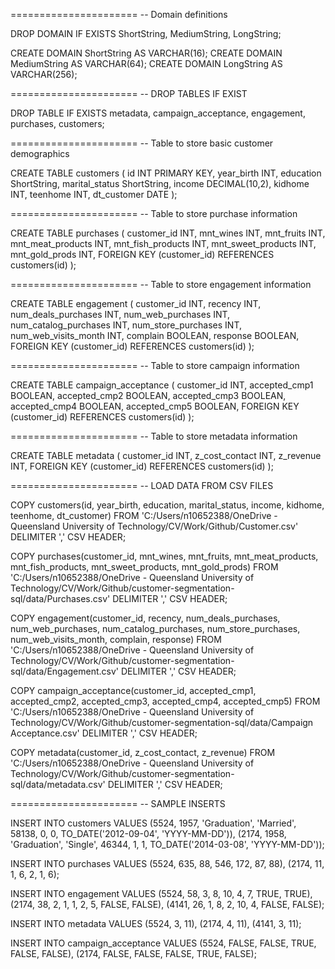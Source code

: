 ======================
-- Domain definitions

DROP DOMAIN IF EXISTS ShortString, MediumString, LongString;

CREATE DOMAIN ShortString AS VARCHAR(16);
CREATE DOMAIN MediumString AS VARCHAR(64);
CREATE DOMAIN LongString AS VARCHAR(256);

======================
-- DROP TABLES IF EXIST

DROP TABLE IF EXISTS metadata, campaign_acceptance, engagement, purchases, customers;

======================
-- Table to store basic customer demographics

CREATE TABLE customers (
  id INT PRIMARY KEY,
  year_birth INT,
  education ShortString,
  marital_status ShortString,
  income DECIMAL(10,2),
  kidhome INT,
  teenhome INT,
  dt_customer DATE
);

======================
-- Table to store purchase information

CREATE TABLE purchases (
  customer_id INT,
  mnt_wines INT,
  mnt_fruits INT,
  mnt_meat_products INT,
  mnt_fish_products INT,
  mnt_sweet_products INT,
  mnt_gold_prods INT,
  FOREIGN KEY (customer_id) REFERENCES customers(id)
);

======================
-- Table to store engagement information

CREATE TABLE engagement (
  customer_id INT,
  recency INT,
  num_deals_purchases INT,
  num_web_purchases INT,
  num_catalog_purchases INT,
  num_store_purchases INT,
  num_web_visits_month INT,
  complain BOOLEAN,
  response BOOLEAN,
  FOREIGN KEY (customer_id) REFERENCES customers(id)
);

======================
-- Table to store campaign information

CREATE TABLE campaign_acceptance (
  customer_id INT,
  accepted_cmp1 BOOLEAN,
  accepted_cmp2 BOOLEAN,
  accepted_cmp3 BOOLEAN,
  accepted_cmp4 BOOLEAN,
  accepted_cmp5 BOOLEAN,
  FOREIGN KEY (customer_id) REFERENCES customers(id)
);

======================
-- Table to store metadata information

CREATE TABLE metadata (
  customer_id INT,
  z_cost_contact INT,
  z_revenue INT,
  FOREIGN KEY (customer_id) REFERENCES customers(id)
);

======================
-- LOAD DATA FROM CSV FILES

COPY customers(id, year_birth, education, marital_status, income, kidhome, teenhome, dt_customer)
FROM 'C:/Users/n10652388/OneDrive - Queensland University of Technology/CV/Work/Github/Customer.csv'
DELIMITER ','
CSV HEADER;

COPY purchases(customer_id, mnt_wines, mnt_fruits, mnt_meat_products, mnt_fish_products, mnt_sweet_products, mnt_gold_prods)
FROM 'C:/Users/n10652388/OneDrive - Queensland University of Technology/CV/Work/Github/customer-segmentation-sql/data/Purchases.csv'
DELIMITER ','
CSV HEADER;

COPY engagement(customer_id, recency, num_deals_purchases, num_web_purchases, num_catalog_purchases, num_store_purchases, num_web_visits_month, complain, response)
FROM 'C:/Users/n10652388/OneDrive - Queensland University of Technology/CV/Work/Github/customer-segmentation-sql/data/Engagement.csv'
DELIMITER ','
CSV HEADER;

COPY campaign_acceptance(customer_id, accepted_cmp1, accepted_cmp2, accepted_cmp3, accepted_cmp4, accepted_cmp5)
FROM 'C:/Users/n10652388/OneDrive - Queensland University of Technology/CV/Work/Github/customer-segmentation-sql/data/Campaign Acceptance.csv'
DELIMITER ','
CSV HEADER;

COPY metadata(customer_id, z_cost_contact, z_revenue)
FROM 'C:/Users/n10652388/OneDrive - Queensland University of Technology/CV/Work/Github/customer-segmentation-sql/data/metadata.csv'
DELIMITER ','
CSV HEADER;

======================
--  SAMPLE INSERTS

INSERT INTO customers 
VALUES
  (5524, 1957, 'Graduation', 'Married', 58138, 0, 0, TO_DATE('2012-09-04', 'YYYY-MM-DD')),
  (2174, 1958, 'Graduation', 'Single', 46344, 1, 1, TO_DATE('2014-03-08', 'YYYY-MM-DD'));

INSERT INTO purchases 
VALUES
  (5524, 635, 88, 546, 172, 87, 88),
  (2174, 11, 1, 6, 2, 1, 6);

INSERT INTO engagement 
VALUES
  (5524, 58, 3, 8, 10, 4, 7, TRUE, TRUE),
  (2174, 38, 2, 1, 1, 2, 5, FALSE, FALSE),
  (4141, 26, 1, 8, 2, 10, 4, FALSE, FALSE);

INSERT INTO metadata
VALUES
  (5524, 3, 11),
  (2174, 4, 11),
  (4141, 3, 11);
  
INSERT INTO campaign_acceptance 
VALUES
  (5524, FALSE, FALSE, TRUE, FALSE, FALSE),
  (2174, FALSE, FALSE, FALSE, TRUE, FALSE);

  
